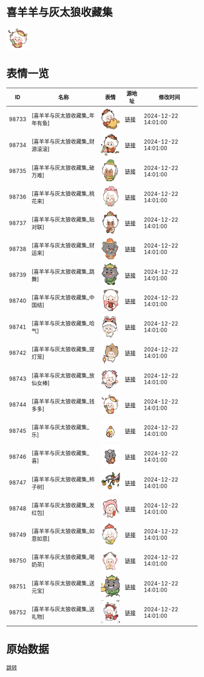 # 喜羊羊与灰太狼收藏集

<img src="./cover.png" height="60" alt="cover" />

# 表情一览

|ID|名称|表情|源地址|修改时间|
|----|----|----|----|----|
|98733|[喜羊羊与灰太狼收藏集_年年有鱼]|<img src="./pic/098733_%5B喜羊羊与灰太狼收藏集_年年有鱼%5D.gif" height="60" alt="年年有鱼"/>|[链接](https://i0.hdslb.com/bfs/garb/4c2e14975af6bbd315fa74c8f1e29beb2628c643.gif)|2024-12-22 14:01:00|
|98734|[喜羊羊与灰太狼收藏集_财源滚滚]|<img src="./pic/098734_%5B喜羊羊与灰太狼收藏集_财源滚滚%5D.gif" height="60" alt="财源滚滚"/>|[链接](https://i0.hdslb.com/bfs/garb/885a05029b8a76c44f1afdf22ae408934aa4f89a.gif)|2024-12-22 14:01:00|
|98735|[喜羊羊与灰太狼收藏集_破万难]|<img src="./pic/098735_%5B喜羊羊与灰太狼收藏集_破万难%5D.gif" height="60" alt="破万难"/>|[链接](https://i0.hdslb.com/bfs/garb/71aead970b941d4a1990b760a147c858a2d1956b.gif)|2024-12-22 14:01:00|
|98736|[喜羊羊与灰太狼收藏集_桃花来]|<img src="./pic/098736_%5B喜羊羊与灰太狼收藏集_桃花来%5D.gif" height="60" alt="桃花来"/>|[链接](https://i0.hdslb.com/bfs/garb/afd698cde88f5067f9caf7a6d3556348f7036ce5.gif)|2024-12-22 14:01:00|
|98737|[喜羊羊与灰太狼收藏集_贴对联]|<img src="./pic/098737_%5B喜羊羊与灰太狼收藏集_贴对联%5D.gif" height="60" alt="贴对联"/>|[链接](https://i0.hdslb.com/bfs/garb/e8a805624b778e5122dfb967cc5ef5a6652a1c50.gif)|2024-12-22 14:01:00|
|98738|[喜羊羊与灰太狼收藏集_财运来]|<img src="./pic/098738_%5B喜羊羊与灰太狼收藏集_财运来%5D.gif" height="60" alt="财运来"/>|[链接](https://i0.hdslb.com/bfs/garb/2f8dbe975341d41afd255a077d8b34e4ce7a44ab.gif)|2024-12-22 14:01:00|
|98739|[喜羊羊与灰太狼收藏集_跳舞]|<img src="./pic/098739_%5B喜羊羊与灰太狼收藏集_跳舞%5D.gif" height="60" alt="跳舞"/>|[链接](https://i0.hdslb.com/bfs/garb/af584ac86189c0a055ce48764716f612b3deed6e.gif)|2024-12-22 14:01:00|
|98740|[喜羊羊与灰太狼收藏集_中国结]|<img src="./pic/098740_%5B喜羊羊与灰太狼收藏集_中国结%5D.gif" height="60" alt="中国结"/>|[链接](https://i0.hdslb.com/bfs/garb/8b4a72d43860d5b101706a9726d753781a861890.gif)|2024-12-22 14:01:00|
|98741|[喜羊羊与灰太狼收藏集_哈气]|<img src="./pic/098741_%5B喜羊羊与灰太狼收藏集_哈气%5D.gif" height="60" alt="哈气"/>|[链接](https://i0.hdslb.com/bfs/garb/0294beddbe6d356372346d675895c4fdc3c5c872.gif)|2024-12-22 14:01:00|
|98742|[喜羊羊与灰太狼收藏集_提灯笼]|<img src="./pic/098742_%5B喜羊羊与灰太狼收藏集_提灯笼%5D.gif" height="60" alt="提灯笼"/>|[链接](https://i0.hdslb.com/bfs/garb/4ab91a8e71c5d28336dd438f7767e855d3a73a82.gif)|2024-12-22 14:01:00|
|98743|[喜羊羊与灰太狼收藏集_放仙女棒]|<img src="./pic/098743_%5B喜羊羊与灰太狼收藏集_放仙女棒%5D.gif" height="60" alt="放仙女棒"/>|[链接](https://i0.hdslb.com/bfs/garb/1a274666549cb89d780f0dd13f010e7810c21ff2.gif)|2024-12-22 14:01:00|
|98744|[喜羊羊与灰太狼收藏集_钱多多]|<img src="./pic/098744_%5B喜羊羊与灰太狼收藏集_钱多多%5D.gif" height="60" alt="钱多多"/>|[链接](https://i0.hdslb.com/bfs/garb/169cd2b9f57be07ad7dbd27d07a3340c74708bfd.gif)|2024-12-22 14:01:00|
|98745|[喜羊羊与灰太狼收藏集_乐]|<img src="./pic/098745_%5B喜羊羊与灰太狼收藏集_乐%5D.gif" height="60" alt="乐"/>|[链接](https://i0.hdslb.com/bfs/garb/1fcb2f1aeeceb1ec24ff12127b8cf78d11586bcf.gif)|2024-12-22 14:01:00|
|98746|[喜羊羊与灰太狼收藏集_喜]|<img src="./pic/098746_%5B喜羊羊与灰太狼收藏集_喜%5D.gif" height="60" alt="喜"/>|[链接](https://i0.hdslb.com/bfs/garb/9f195aed213f372974563d6be38d020c9bef7ef6.gif)|2024-12-22 14:01:00|
|98747|[喜羊羊与灰太狼收藏集_柿子树]|<img src="./pic/098747_%5B喜羊羊与灰太狼收藏集_柿子树%5D.gif" height="60" alt="柿子树"/>|[链接](https://i0.hdslb.com/bfs/garb/2d223373caf7a6191addac7cfaccc9a831e3223c.gif)|2024-12-22 14:01:00|
|98748|[喜羊羊与灰太狼收藏集_发红包]|<img src="./pic/098748_%5B喜羊羊与灰太狼收藏集_发红包%5D.gif" height="60" alt="发红包"/>|[链接](https://i0.hdslb.com/bfs/garb/3cce69397f8f5006c58bebb33ac2a7f1bd82b8fe.gif)|2024-12-22 14:01:00|
|98749|[喜羊羊与灰太狼收藏集_如意如意]|<img src="./pic/098749_%5B喜羊羊与灰太狼收藏集_如意如意%5D.gif" height="60" alt="如意如意"/>|[链接](https://i0.hdslb.com/bfs/garb/e4f65d9e2f53097d6e7efb8cc9986166bc5ab136.gif)|2024-12-22 14:01:00|
|98750|[喜羊羊与灰太狼收藏集_喝奶茶]|<img src="./pic/098750_%5B喜羊羊与灰太狼收藏集_喝奶茶%5D.gif" height="60" alt="喝奶茶"/>|[链接](https://i0.hdslb.com/bfs/garb/8e36b472f4db11e3bd0307a6349228bd0ed2ccd9.gif)|2024-12-22 14:01:00|
|98751|[喜羊羊与灰太狼收藏集_送元宝]|<img src="./pic/098751_%5B喜羊羊与灰太狼收藏集_送元宝%5D.gif" height="60" alt="送元宝"/>|[链接](https://i0.hdslb.com/bfs/garb/2b8fc65eb7a4dab0e0e3ec5ffeb92942935fb011.gif)|2024-12-22 14:01:00|
|98752|[喜羊羊与灰太狼收藏集_送礼物]|<img src="./pic/098752_%5B喜羊羊与灰太狼收藏集_送礼物%5D.gif" height="60" alt="送礼物"/>|[链接](https://i0.hdslb.com/bfs/garb/fd35759ca39f2862b78d4a8499ffb9cedede1ee2.gif)|2024-12-22 14:01:00|

# 原始数据

[跳转](./raw.json)

